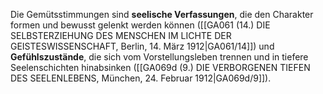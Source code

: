 
Die Gemütsstimmungen sind **seelische Verfassungen**, die den Charakter formen und bewusst gelenkt werden können ([[GA061 (14.) DIE SELBSTERZIEHUNG DES MENSCHEN IM LICHTE DER GEISTESWISSENSCHAFT, Berlin, 14. März 1912|GA061/14]]) und **Gefühlszustände**, die sich vom Vorstellungsleben trennen und in tiefere Seelenschichten hinabsinken ([[GA069d (9.) DIE VERBORGENEN TIEFEN DES SEELENLEBENS, München, 24. Februar 1912|GA069d/9]]).

